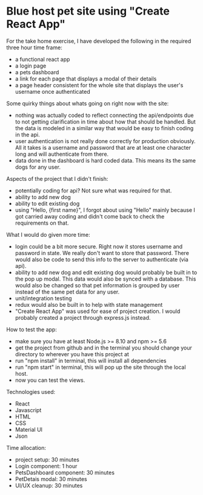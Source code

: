 # Blue host pet site using "Create React App"

For the take home exercise, I have developed the following in the required three hour time frame:
  - a functional react app
  - a login page
  - a pets dashboard
  - a link for each page that displays a modal of their details
  - a page header consistent for the whole site that displays the user's username once authenticated

Some quirky things about whats going on right now with the site:
  - nothing was actually coded to reflect connecting the api/endpoints due to not getting clarification in time about how that should be handled.  But the data is modeled in a similar way that would be easy to finish coding in the api.
  - user authentication is not really done correctly for production obviously.  All it takes is a username and password that are at least one character long and will authenticate from there.
  - data done in the dashboard is hard coded data.  This means its the same dogs for any user.
  
Aspects of the project that I didn't finish:
  - potentially coding for api? Not sure what was required for that.
  - ability to add new dog
  - ability to edit existing dog
  - using "Hello, {first name}", I forgot about using "Hello" mainly because I got carried away coding and didn't come back to check the requirements on that.
  
What I would do given more time:
  - login could be a bit more secure.  Right now it stores username and password in state.  We really don't want to store that password.  There would also be code to send this info to the server to authenticate (via api).
  - ability to add new dog and edit existing dog would probably be built in to the pop up modal.  This data would also be synced with a database.  This would also be changed so that pet information is grouped by user instead of the same pet data for any user.
  - unit/integration testing
  - redux would also be built in to help with state management
  - "Create React App" was used for ease of project creation.  I would probably created a project through express.js instead.
  
How to test the app:
  - make sure you have at least Node.js >= 8.10 and npm >= 5.6
  - get the project from github and in the terminal you should change your directory to wherever you have this project at
  - run "npm install" in terminal, this will install all dependencies
  - run "npm start" in terminal, this will pop up the site through the local host.
  - now you can test the views.
  
Technologies used:
  - React
  - Javascript
  - HTML
  - CSS
  - Material UI 
  - Json
  
Time allocation:
  - project setup: 30 minutes
  - Login component: 1 hour
  - PetsDashboard component: 30 minutes
  - PetDetais modal: 30 minutes
  - UI/UX cleanup: 30 minutes
